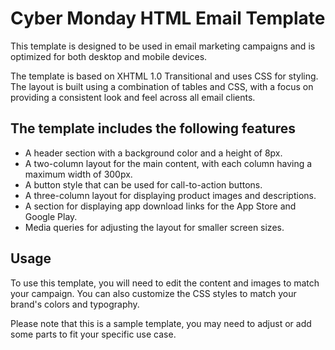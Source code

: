 
# Cyber Monday HTML Email Template

This template is designed to be used in email marketing campaigns and is optimized for both desktop and mobile devices.

The template is based on XHTML 1.0 Transitional and uses CSS for styling. The layout is built using a combination of tables and CSS, with a focus on providing a consistent look and feel across all email clients.


## The template includes the following features

 - A header section with a background color and a height of 8px.
 - A two-column layout for the main content, with each column having a maximum width of 300px.
 - A button style that can be used for call-to-action buttons.
 - A three-column layout for displaying product images and descriptions.
 - A section for displaying app download links for the App Store and Google Play.
 - Media queries for adjusting the layout for smaller screen sizes. 


## Usage

To use this template, you will need to edit the content and images to match your campaign. You can also customize the CSS styles to match your brand's colors and typography.

Please note that this is a sample template, you may need to adjust or add some parts to fit your specific use case.
